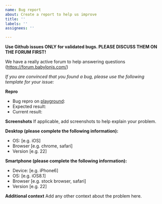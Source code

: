 ```yaml
---
name: Bug report
about: Create a report to help us improve
title: ''
labels: ''
assignees: ''

---
```


**Use Github issues ONLY for validated bugs. PLEASE DISCUSS THEM ON THE FORUM FIRST!**

We have a really active forum to help answering questions (https://forum.babylonjs.com/)

*If you are convinced that you found a bug, please use the following template for your issue:*

**Repro**
- Bug repro on [playground](https://playground.babylonjs.com):
- Expected result:
- Current result:

**Screenshots**
If applicable, add screenshots to help explain your problem.

**Desktop (please complete the following information):**
 - OS: [e.g. iOS]
 - Browser [e.g. chrome, safari]
 - Version [e.g. 22]

**Smartphone (please complete the following information):**
 - Device: [e.g. iPhone6]
 - OS: [e.g. iOS8.1]
 - Browser [e.g. stock browser, safari]
 - Version [e.g. 22]

**Additional context**
Add any other context about the problem here.
